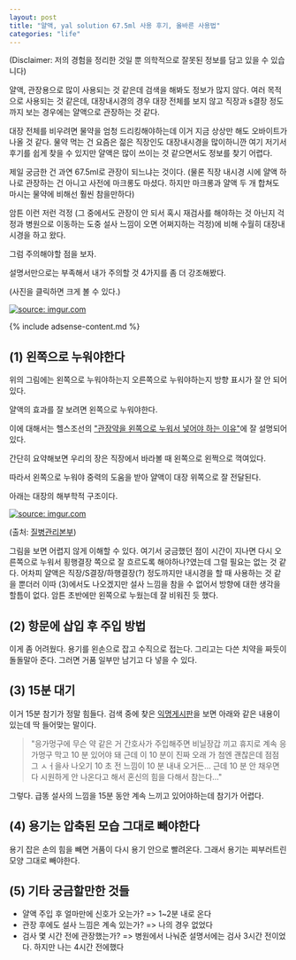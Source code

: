 ```yaml
---
layout: post
title: "얄액, yal solution 67.5ml 사용 후기, 올바른 사용법"
categories: "life"
---
```


(Disclaimer: 저의 경험을 정리한 것일 뿐 의학적으로 잘못된 정보를 담고 있을 수 있습니다)

얄액, 관장용으로 많이 사용되는 것 같은데 검색을 해봐도 정보가 많지 않다. 여러 목적으로 사용되는 것 같은데, 대장내시경의 경우 대장 전체를 보지 않고 직장과 s결장 정도까지 보는 경우에는 얄액으로 관장하는 것 같다.

대장 전체를 비우려면 물약을 엄청 드리킹해야하는데 이거 지금 상상만 해도 오바이트가 나올 것 같다.  물약 먹는 건 요즘은 젊은 직장인도 대장내시경을 많이하니깐 여기 저기서 후기를 쉽게 찾을 수 있지만 얄액은 많이 쓰이는 것 같으면서도 정보를 찾기 어렵다.

제일 궁금한 건 과연 67.5ml로 관장이 되느냐는 것이다. (물론 직장 내시경 시에 얄액 하나로 관장하는 건 아니고 사전에 마크롱도 마셨다. 하지만 마크롱과 얄액 두 개 합쳐도 마시는 물약에 비해선 훨씬 참을만하다)

암튼 이런 저런 걱정 (그 중에서도 관장이 안 되서 혹시 재검사를 해야하는 것 아닌지 걱정과 병원으로 이동하는 도중 설사 느낌이 오면 어쩌지하는 걱정)에 비해 수월히 대장내시경을 하고 왔다.

그럼 주의해야할 점을 보자.

설명서만으로는 부족해서 내가 주의할 것 4가지를 좀 더 강조해봤다.

(사진을 클릭하면 크게 볼 수 있다.)

<a href="https://imgur.com/0iw2K56"><img src="https://i.imgur.com/0iw2K56.jpg" title="source: imgur.com" /></a>



{% include adsense-content.md %}

## (1) 왼쪽으로 누워야한다

위의 그림에는 왼쪽으로 누워야하는지 오른쪽으로 누워야하는지 방향 표시가 잘 안 되어 있다.

얄액의 효과를 잘 보려면 왼쪽으로 누워야한다.

이에 대해서는 헬스조선의 ["관장약을 왼쪽으로 누워서 넣어야 하는 이유"](http://health.chosun.com/site/data/html_dir/2016/01/26/2016012601184.html)에 잘 설명되어 있다.

간단히 요약해보면 우리의 장은 직장에서 바라볼 때 왼쪽으로 왼쩍으로 꺽여있다.

따라서 왼쪽으로 누워야 중력의 도움을 받아 얄액이 대장 위쪽으로 잘 전달된다.

아래는 대장의 해부학적 구조이다.

<a href="https://imgur.com/5Hni8Y9"><img src="https://i.imgur.com/5Hni8Y9.png" title="source: imgur.com" /></a>

(출처: [질병관리본부](http://health.cdc.go.kr/health/HealthInfoArea/HealthInfo/View.do?idx=4850))

그림을 보면 어렵지 않게 이해할 수 있다. 여기서 궁금했던 점이 시간이 지나면 다시 오른쪽으로 누워서 횡행결장 쪽으로 잘 흐르도록 해야하나?였는데 그럴 필요는 없는 것 같다. 어차피 얄액은 직장/S결장/하행결장(?) 정도까지만 내시경을 할 때 사용하는 것 같을 뿐더러 이따 (3)에서도 나오겠지만 설사 느낌을 참을 수 없어서 방향에 대한 생각을 할틈이 없다. 암튼 초반에만 왼쪽으로 누웠는데 잘 비워진 듯 했다.

## (2) 항문에 삽입 후 주입 방법

이게 좀 어려웠다. 용기를 왼손으로 잡고 수직으로 접는다. 그리고는 다쓴 치약을 짜듯이 돌돌말아 준다. 그러면 거품 일부만 남기고 다 넣을 수 있다.

## (3) 15분 대기

이거 15분 참기가 정말 힘들다. 검색 중에 찾은 [익명게시판](https://www.instiz.net/name/27876118?frompc=1)을 보면 아래와 같은 내용이 있는데 딱 들어맞는 말이다.

> "응가멍구에 무슨 약 같은 거 간호사가 주입해주면 비닐장갑 끼고 휴지로 계속 응가멍구 막고 10 분 있어야 돼 근데 이 10 분이 진짜 오래 가 첨엔 괜찮은데 점점 그 ㅅㅓ을사 나오기 10 초 전 느낌이 10 분 내내 오거든... 근데 10 분 안 채우면 다 시원하게 안 나온다고 해서 혼신의 힘을 다해서 참는다..."

그렇다. 급똥 설사의 느낌을 15분 동안 계속 느끼고 있어야하는데 참기가 어렵다.

## (4) 용기는 압축된 모습 그대로 빼야한다

용기 잡은 손의 힘을 빼면 거품이 다시 용기 안으로 빨려온다. 그래서 용기는 찌부러트린 모양 그대로 빼야한다.

## (5) 기타 궁금할만한 것들

- 얄액 주입 후 얼마만에 신호가 오는가? => 1~2분 내로 온다
- 관장 후에도 설사 느낌은 계속 있는가? => 나의 경우 없었다
- 검사 몇 시간 전에 관장했는가? => 병원에서 나눠준 설명서에는 검사 3시간 전이었다. 하지만 나는 4시간 전에했다
